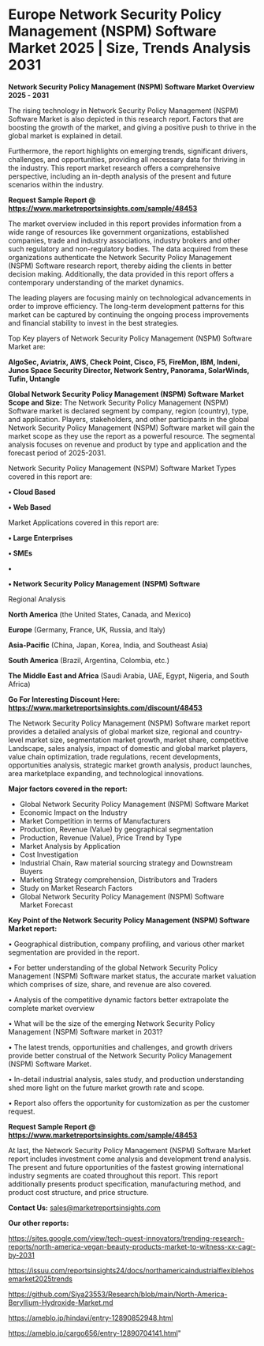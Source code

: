 # Europe Network Security Policy Management (NSPM) Software Market 2025 | Size, Trends Analysis 2031

<Strong> Network Security Policy Management (NSPM) Software Market Overview 2025 - 2031</strong>

The rising technology in Network Security Policy Management (NSPM) Software Market is also depicted in this research report. Factors that are boosting the growth of the market, and giving a positive push to thrive in the global market is explained in detail.

Furthermore, the report highlights on emerging trends, significant drivers, challenges, and opportunities, providing all necessary data for thriving in the industry. This report market research offers a comprehensive perspective, including an in-depth analysis of the present and future scenarios within the industry.

<strong>Request Sample Report @ <a href=https://www.marketreportsinsights.com/sample/48453>https://www.marketreportsinsights.com/sample/48453</a></strong>

The market overview included in this report provides information from a wide range of resources like government organizations, established companies, trade and industry associations, industry brokers and other such regulatory and non-regulatory bodies. The data acquired from these organizations authenticate the Network Security Policy Management (NSPM) Software research report, thereby aiding the clients in better decision making. Additionally, the data provided in this report offers a contemporary understanding of the market dynamics.

The leading players are focusing mainly on technological advancements in order to improve efficiency. The long-term development patterns for this market can be captured by continuing the ongoing process improvements and financial stability to invest in the best strategies.

Top Key players of Network Security Policy Management (NSPM) Software Market are:

<strong>AlgoSec, Aviatrix, AWS, Check Point, Cisco, F5, FireMon, IBM, Indeni, Junos Space Security Director, Network Sentry, Panorama, SolarWinds, Tufin, Untangle</strong>

<strong><b>Global Network Security Policy Management (NSPM) Software Market Scope and Size:</b></strong>
The Network Security Policy Management (NSPM) Software market is declared segment by company, region (country), type, and application. Players, stakeholders, and other participants in the global Network Security Policy Management (NSPM) Software market will gain the market scope as they use the report as a powerful resource. The segmental analysis focuses on revenue and product by type and application and the forecast period of 2025-2031.

Network Security Policy Management (NSPM) Software Market Types covered in this report are:

<strong>•  Cloud Based

•  Web Based</strong>

Market Applications covered in this report are:

<strong>•  Large Enterprises

•  SMEs

•  

•  Network Security Policy Management (NSPM) Software</strong> 

Regional Analysis

<strong>North America</strong> (the United States, Canada, and Mexico)

<strong>Europe</strong> (Germany, France, UK, Russia, and Italy)

<strong>Asia-Pacific</strong> (China, Japan, Korea, India, and Southeast Asia)

<strong>South America</strong> (Brazil, Argentina, Colombia, etc.)

<strong>The Middle East and Africa</strong> (Saudi Arabia, UAE, Egypt, Nigeria, and South Africa)

<strong>Go For Interesting Discount Here: <a href=https://www.marketreportsinsights.com/discount/48453>https://www.marketreportsinsights.com/discount/48453</a></strong>

The Network Security Policy Management (NSPM) Software market report provides a detailed analysis of global market size, regional and country-level market size, segmentation market growth, market share, competitive Landscape, sales analysis, impact of domestic and global market players, value chain optimization, trade regulations, recent developments, opportunities analysis, strategic market growth analysis, product launches, area marketplace expanding, and technological innovations.

<strong><b>Major factors covered in the report:</b></strong>
<ul>
  <li>Global Network Security Policy Management (NSPM) Software Market </li>
  <li>Economic Impact on the Industry</li>
  <li>Market Competition in terms of Manufacturers</li>
  <li>Production, Revenue (Value) by geographical segmentation</li>
  <li>Production, Revenue (Value), Price Trend by Type</li>
  <li>Market Analysis by Application</li>
  <li>Cost Investigation</li>
  <li>Industrial Chain, Raw material sourcing strategy and Downstream Buyers</li>
  <li>Marketing Strategy comprehension, Distributors and Traders</li>
  <li>Study on Market Research Factors</li>
  <li>Global Network Security Policy Management (NSPM) Software Market Forecast</li>
</ul>

<strong><b>Key Point of the Network Security Policy Management (NSPM) Software Market report:</b></strong>

• Geographical distribution, company profiling, and various other market segmentation are provided in the report.

• For better understanding of the global Network Security Policy Management (NSPM) Software market status, the accurate market valuation which comprises of size, share, and revenue are also covered.

• Analysis of the competitive dynamic factors better extrapolate the complete market overview

• What will be the size of the emerging Network Security Policy Management (NSPM) Software market in 2031?

• The latest trends, opportunities and challenges, and growth drivers provide better construal of the Network Security Policy Management (NSPM) Software Market.

• In-detail industrial analysis, sales study, and production understanding shed more light on the future market growth rate and scope.

• Report also offers the opportunity for customization as per the customer request.

<strong>Request Sample Report @ <a href=https://www.marketreportsinsights.com/sample/48453>https://www.marketreportsinsights.com/sample/48453</a></strong>

At last, the Network Security Policy Management (NSPM) Software Market report includes investment come analysis and development trend analysis. The present and future opportunities of the fastest growing international industry segments are coated throughout this report. This report additionally presents product specification, manufacturing method, and product cost structure, and price structure.

<strong>Contact Us:</strong>
sales@marketreportsinsights.com

<strong>Our other reports:</strong>

<a href=https://sites.google.com/view/tech-quest-innovators/trending-research-reports/north-america-vegan-beauty-products-market-to-witness-xx-cagr-by-2031>https://sites.google.com/view/tech-quest-innovators/trending-research-reports/north-america-vegan-beauty-products-market-to-witness-xx-cagr-by-2031</a>

<a href=https://issuu.com/reportsinsights24/docs/northamericaindustrialflexiblehosemarket2025trends>https://issuu.com/reportsinsights24/docs/northamericaindustrialflexiblehosemarket2025trends</a>

<a href=https://github.com/Siya23553/Research/blob/main/North-America-Beryllium-Hydroxide-Market.md>https://github.com/Siya23553/Research/blob/main/North-America-Beryllium-Hydroxide-Market.md</a>

<a href=https://ameblo.jp/hindavi/entry-12890852948.html>https://ameblo.jp/hindavi/entry-12890852948.html</a>

<a href=https://ameblo.jp/cargo656/entry-12890704141.html>https://ameblo.jp/cargo656/entry-12890704141.html</a>"
